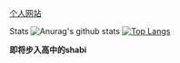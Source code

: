[个人网站](https://xyz1024.top/)

Stats
![Anurag's github stats](https://github-readme-stats.vercel.app/api?username=anuraghazra&show_icons=true&theme=synthwave)
[![Top Langs](https://github-readme-stats.vercel.app/api/top-langs/?username=XYZ1024-alt&layout=Demo)](https://github.com/anuraghazra/github-readme-stats)

**即将步入高中的shabi**

